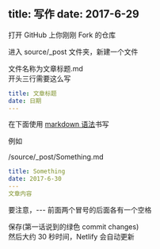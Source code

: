 title: 写作
date: 2017-6-29
---
打开 GitHub 上你刚刚 Fork 的仓库

进入 source/_post 文件夹，新建一个文件

文件名称为文章标题.md     
开头三行需要这么写     
```yaml
title: 文章标题
date: 日期
---
```
在下面使用 [markdown 语法](http://www.jianshu.com/p/7a5b4d5696a8)书写

例如

/source/_post/Something.md
```yaml
title: Something
date: 2017-6-30
---
文章内容
```
要注意，--- 前面两个冒号的后面各有一个空格

保存(第一话说到的绿色 commit changes)   
然后大约 30 秒时间，Netlify 会自动更新